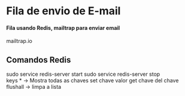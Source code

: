 # Fila de envio de E-mail

#### Fila usando Redis, mailtrap para enviar email

mailtrap.io


## Comandos Redis
sudo service redis-server start 
sudo service redis-server stop   
keys * -> Mostra todas as chaves 
set chave valor get chave del chave  
flushall -> limpa a lista  
